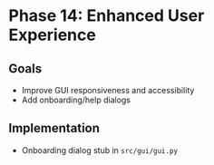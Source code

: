 # Phase 14: Enhanced User Experience

## Goals
- Improve GUI responsiveness and accessibility
- Add onboarding/help dialogs

## Implementation
- Onboarding dialog stub in `src/gui/gui.py`
